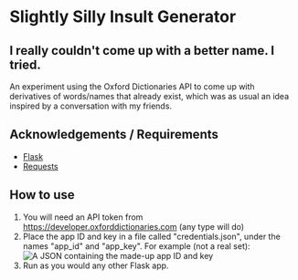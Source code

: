 # Slightly Silly Insult Generator
## I really couldn't come up with a better name. I tried.

An experiment using the Oxford Dictionaries API to come up with derivatives of words/names that already exist, which was as usual an idea inspired by a conversation with my friends.

## Acknowledgements / Requirements
- [Flask](https://pypi.org/project/Flask/)
- [Requests](https://pypi.org/project/requests/)

## How to use
1. You will need an API token from https://developer.oxforddictionaries.com (any type will do)
2. Place the app ID and key in a file called "credentials.json", under the names "app_id" and "app_key". For example (not a real set):
![A JSON containing the made-up app ID and key](https://i.imgur.com/541G6jw.png)
3. Run as you would any other Flask app.
